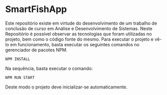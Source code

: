 # SmartFishApp

Este repositório existe em virtude do desenvolvimento de um trabalho de conclusão de curso em Análise e Desenvolvimento de Sistemas.
Neste Repositório é possível observar as tecnologias que foram utilizadas no projeto, bem como o código fonte do mesmo. Para executar o projeto e vê-lo em funcionamento, basta executar os seguintes comandos no gerenciador de pacotes NPM.

```
NPM INSTALL
```
Na sequência, basta executar o comando:
```
NPM RUN START
```
Deste modo o projeto deve inicializar-se automaticamente.
